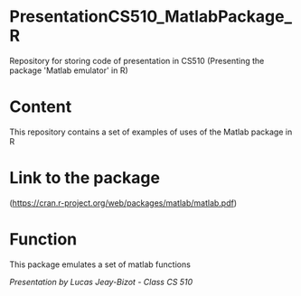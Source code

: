 # PresentationCS510_MatlabPackage_R
Repository for storing code of presentation in CS510 (Presenting the package 'Matlab emulator' in R)

# Content
This repository contains a set of examples of uses of the Matlab package in R

# Link to the package
(https://cran.r-project.org/web/packages/matlab/matlab.pdf)

# Function
This package emulates a set of matlab functions

*Presentation by Lucas Jeay-Bizot - Class CS 510*
